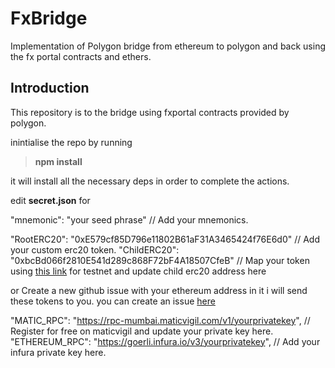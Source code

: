 # FxBridge
Implementation of Polygon bridge from ethereum to polygon and back using the fx portal contracts and ethers.


## Introduction
This repository is to the bridge using fxportal contracts provided by polygon.

inintialise the repo by running 

> **npm install**

it will install all the necessary deps in order to complete the actions.

edit **secret.json** for 

"mnemonic": "your seed phrase" // Add your mnemonics.

"RootERC20": "0xE579cf85D796e11802B61aF31A3465424f76E6d0" // Add your custom erc20 token.
"ChildERC20": "0xbcBd066f2810E541d289c868F72bF4A18507CfeB" // Map your token using [this link](https://mapper.polygon.technology/map) for testnet and update child erc20 address here

or Create a new github issue with your ethereum address in it i will send these tokens to you. you can create an issue [here](https://github.com/iamrahulchauhan/FxBridge/issues)

"MATIC_RPC": "https://rpc-mumbai.maticvigil.com/v1/yourprivatekey", // Register for free on maticvigil and update your private key here.
"ETHEREUM_RPC": "https://goerli.infura.io/v3/yourprivatekey", // Add your infura private key here.

